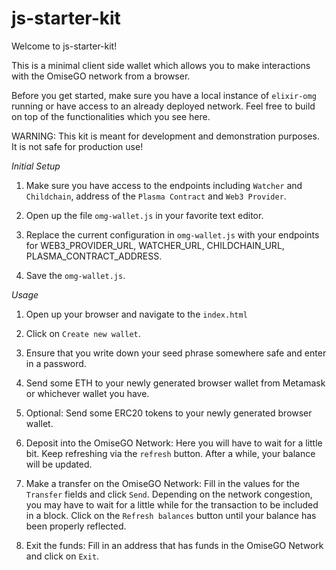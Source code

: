 # js-starter-kit

Welcome to js-starter-kit!

This is a minimal client side wallet which allows you to make interactions with the OmiseGO network from a browser.

Before you get started, make sure you have a local instance of `elixir-omg` running or have access to an already deployed network. Feel free to build on top of the functionalities which you see here.

WARNING: This kit is meant for development and demonstration purposes. It is not safe for production use!

_Initial Setup_

1. Make sure you have access to the endpoints including `Watcher` and `Childchain`, address of the `Plasma Contract` and `Web3 Provider`.

1. Open up the file `omg-wallet.js` in your favorite text editor.

1. Replace the current configuration in `omg-wallet.js` with your endpoints for WEB3_PROVIDER_URL, WATCHER_URL, CHILDCHAIN_URL, PLASMA_CONTRACT_ADDRESS.

1. Save the `omg-wallet.js`.


_Usage_

1. Open up your browser and navigate to the `index.html`

2. Click on `Create new wallet`.

3. Ensure that you write down your seed phrase somewhere safe and enter in a password.

4. Send some ETH to your newly generated browser wallet from Metamask or whichever wallet you have.

5. Optional: Send some ERC20 tokens to your newly generated browser wallet.

6. Deposit into the OmiseGO Network: Here you will have to wait for a little bit. Keep refreshing via the `refresh` button. After a while, your balance will be updated.

7. Make a transfer on the OmiseGO Network: Fill in the values for the `Transfer` fields and click `Send`. Depending on the network congestion, you may have to wait for a little while for the transaction to be included in a block. Click on the `Refresh balances` button until your balance has been properly reflected.

8. Exit the funds: Fill in an address that has funds in the OmiseGO Network and click on `Exit`.
